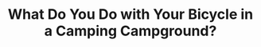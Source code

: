 ---
layout: community
category: community
title: "What Do You Do with Your Bicycle in a Camping Campground?"
description: "What do you do with your bicycle when your staying at a campground and want to make a dayhike for example? Im not sure to leave my bike next to a tree or something."
isTopLevel: false
isSingleLevel: false
isArticle: false
datePublished: 2022-06-13 09:53:00 +0300
dateModified: 2022-07-18 16:53:00 +0300
published: true
---